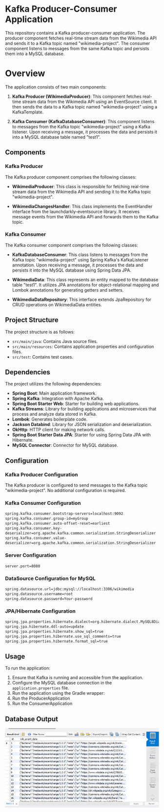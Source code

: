 # Kafka Producer-Consumer Application

This repository contains a Kafka producer-consumer application. The producer component fetches real-time stream data from the Wikimedia API and sends it to a Kafka topic named "wikimedia-project". The consumer component listens to messages from the same Kafka topic and persists them into a MySQL database.

# Overview

The application consists of two main components:

1. **Kafka Producer (WikimediaProducer)**: This component fetches real-time stream data from the Wikimedia API using an EventSource client. It then sends the data to a Kafka topic named "wikimedia-project" using a KafkaTemplate.

2. **Kafka Consumer (KafkaDatabaseConsumer)**: This component listens to messages from the Kafka topic "wikimedia-project" using a Kafka listener. Upon receiving a message, it processes the data and persists it into a MySQL database table named "test1".

## Components

### Kafka Producer

The Kafka producer component comprises the following classes:

- **WikimediaProducer**: This class is responsible for fetching real-time stream data from the Wikimedia API and sending it to the Kafka topic "wikimedia-project".

- **WikimediaChangesHandler**: This class implements the EventHandler interface from the launchdarkly-eventsource library. It receives message events from the Wikimedia API and forwards them to the Kafka topic.

### Kafka Consumer

The Kafka consumer component comprises the following classes:

- **KafkaDatabaseConsumer**: This class listens to messages from the Kafka topic "wikimedia-project" using Spring Kafka's KafkaListener annotation. Upon receiving a message, it processes the data and persists it into the MySQL database using Spring Data JPA.

- **WikimediaData**: This class represents an entity mapped to the database table "test1". It utilizes JPA annotations for object-relational mapping and Lombok annotations for generating getters and setters.

- **WikimediaDataRepository**: This interface extends JpaRepository for CRUD operations on WikimediaData entities.

## Project Structure

The project structure is as follows:

- `src/main/java`: Contains Java source files.
- `src/main/resources`: Contains application properties and configuration files.
- `src/test`: Contains test cases.

## Dependencies

The project utilizes the following dependencies:

- **Spring Boot**: Main application framework.
- **Spring Kafka**: Integration with Apache Kafka.
- **Spring Boot Starter Web**: Starter for building web applications.
- **Kafka Streams**: Library for building applications and microservices that process and analyze data stored in Kafka.
- **Lombok**: Generates boilerplate code.
- **Jackson Databind**: Library for JSON serialization and deserialization.
- **OkHttp**: HTTP client for making network calls.
- **Spring Boot Starter Data JPA**: Starter for using Spring Data JPA with Hibernate.
- **MySQL Connector**: Connector for MySQL database.

## Configuration

### Kafka Producer Configuration

The Kafka producer is configured to send messages to the Kafka topic "wikimedia-project". No additional configuration is required.

### Kafka Consumer Configuration

```
spring.kafka.consumer.bootstrap-servers=localhost:9092
spring.kafka.consumer.group-id=myGroup
spring.kafka.consumer.auto-offset-reset=earliest
spring.kafka.consumer.key-deserializer=org.apache.kafka.common.serialization.StringDeserializer
spring.kafka.consumer.value-deserializer=org.apache.kafka.common.serialization.StringDeserializer
```

### Server Configuration

```
server.port=8080
```

### DataSource Configuration for MySQL

```
spring.datasource.url=jdbc:mysql://localhost:3306/wikimedia
spring.datasource.username=root
spring.datasource.password=Your-password
```

### JPA/Hibernate Configuration

```
spring.jpa.properties.hibernate.dialect=org.hibernate.dialect.MySQL8Dialect
spring.jpa.hibernate.ddl-auto=update
spring.jpa.properties.hibernate.show_sql=true
spring.jpa.properties.hibernate.use_sql_comments=true
spring.jpa.properties.hibernate.format_sql=true
```

## Usage

To run the application:

1. Ensure that Kafka is running and accessible from the application.
2. Configure the MySQL database connection in the `application.properties` file.
3. Run the application using the Gradle wrapper:
4. Run the ProducerApplication
5. Run the ConsumerApplication

## Database Output
![Kafka Logo](image.png)

